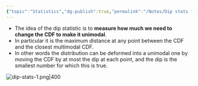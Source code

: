 ```yaml
---
{"topic":"Statistics","dg-publish":true,"permalink":"/Notes/Dip stats for Multi-modality/","dgPassFrontmatter":true,"noteIcon":""}
---
```



- The idea of the dip statistic is to **measure how much we need to change the CDF to make it unimodal**.
- In particular it is the maximum distance at any point between the CDF and the closest multimodal CDF. 
- In other words the distribution can be deformed into a unimodal one by moving the CDF by at most the dip at each point, and the dip is the smallest number for which this is true.

![dip-stats-1.png|400](/img/user/_assets/images/dip-stats-1.png)